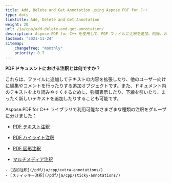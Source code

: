 ```yaml
---
title: Add, Delete and Get Annotation using Aspose.PDF for C++
type: docs
linktitle: Add, Delete and Get Annotation
weight: 20
url: /ja/cpp/add-delete-and-get-annotation/
description: Aspose.PDF for C++ を使用して、PDF ファイルに注釈を追加、削除、および取得できます。タスクを解決するために、すべての注釈リストを確認してください。
lastmod: "2021-11-24"
sitemap:
    changefreq: "monthly"
    priority: 0.7
---
```


**PDF ドキュメントにおける注釈とは何ですか？**

これらは、ファイルに追加してテキストの内容を拡張したり、他のユーザー向けに編集やコメントを行ったりする追加オブジェクトです。また、ドキュメント内のテキストをより読みやすくするために、強調表示したり、下線を引いたり、まったく新しいテキストを追加したりすることも可能です。

Aspose.PDF for C++ ライブラリで利用可能なさまざまな種類の注釈をグループに分けました：

- [PDF テキスト注釈](/pdf/ja/cpp/text-annotation/)
- [PDF ハイライト注釈](/pdf/ja/cpp/highlights-annotation/)
- [PDF 図形注釈](/pdf/ja/cpp/figures-annotation/)

- [マルチメディア注釈](/pdf/ja/cpp/multimedia-annotation/)
```
- [追加注釈](/pdf/ja/cpp/extra-annotations/)
- [スティッキー注釈](/pdf/ja/cpp/sticky-annotations/)
```
